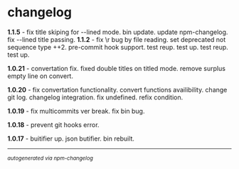# changelog

**1.1.5** - fix title skiping for --lined mode. bin update. update npm-changelog. fix --lined title passing. 
**1.1.2** - fix \r bug by file reading. set deprecated not sequence type ++2. pre-commit hook support. test reup. test up. test reup. test up. 

**1.0.21** - convertation fix. fixed double titles on titled mode. remove surplus empty line on convert. 

**1.0.20** - fix convertation functionality. convert functions availibility. change git log. changelog integration. fix undefined. refix condition. 

**1.0.19** - fix multicommits ver break. fix bin bug. 

**1.0.18** - prevent git hooks error. 

**1.0.17** - buitifier up. json butifier. bin rebuilt. 

---

<sup>*autogenerated via npm-changelog*</sup>